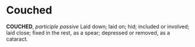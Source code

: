 # Couched

**COUCHED**, _participle passive_ Laid down; laid on; hid; included or involved; laid close; fixed in the rest, as a spear; depressed or removed, as a cataract.
